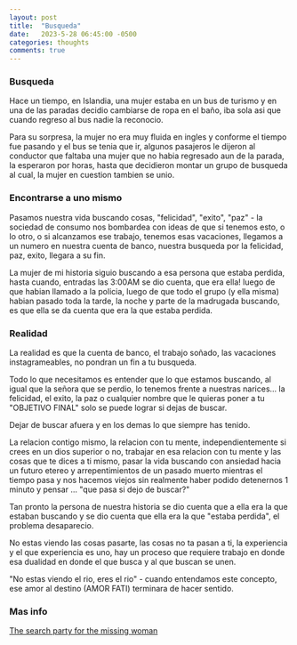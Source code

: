 ```yaml
---
layout: post
title:  "Busqueda"
date:   2023-5-28 06:45:00 -0500
categories: thoughts
comments: true
---
```


### Busqueda
Hace un tiempo, en Islandia, una mujer estaba en un bus de turismo y en una de las paradas decidio cambiarse de ropa en el baño, iba sola asi que cuando regreso al bus nadie la reconocio.

Para su sorpresa, la mujer no era muy fluida en ingles y conforme el tiempo fue pasando y el bus se tenia que ir, algunos pasajeros le dijeron al conductor que faltaba una mujer que no habia regresado aun de la parada, la esperaron por horas, hasta que decidieron montar un grupo de busqueda al cual, la mujer en cuestion tambien se unio.

### Encontrarse a uno mismo

Pasamos nuestra vida buscando cosas, "felicidad", "exito", "paz" - la sociedad de consumo nos bombardea con ideas de que si tenemos esto, o lo otro, o si alcanzamos ese trabajo, tenemos esas vacaciones, llegamos a un numero en nuestra cuenta de banco, nuestra busqueda por la felicidad, paz, exito, llegara a su fin.

La mujer de mi historia siguio buscando a esa persona que estaba perdida, hasta cuando, entradas las 3:00AM se dio cuenta, que era ella! luego de que habian llamado a la policia, luego de que todo el grupo (y ella misma) habian pasado toda la tarde, la noche y parte de la madrugada buscando, es que ella se da cuenta que era la que estaba perdida.

### Realidad

La realidad es que la cuenta de banco, el trabajo soñado, las vacaciones instagrameables, no pondran un fin a tu busqueda.

Todo lo que necesitamos es entender que lo que estamos buscando, al igual que la señora que se perdio, lo tenemos frente a nuestras narices... la felicidad, el exito, la paz o cualquier nombre que le quieras poner a tu "OBJETIVO FINAL" solo se puede lograr si dejas de buscar.

Dejar de buscar afuera y en los demas lo que siempre has tenido.

La relacion contigo mismo, la relacion con tu mente, independientemente si crees en un dios superior o no, trabajar en esa relacion con tu mente y las cosas que te dices a ti mismo, pasar la vida buscando con ansiedad hacia un futuro etereo y arrepentimientos de un pasado muerto mientras el tiempo pasa y nos hacemos viejos sin realmente haber podido detenernos 1 minuto y pensar ... "que pasa si dejo de buscar?"

Tan pronto la persona de nuestra historia se dio cuenta que a ella era la que estaban buscando y se dio cuenta que ella era la que "estaba perdida", el problema desaparecio.

No estas viendo las cosas pasarte, las cosas no ta pasan a ti, la experiencia y el que experiencia es uno, hay un proceso que requiere trabajo en donde esa dualidad en donde el que busca y al que buscan se unen.

"No estas viendo el rio, eres el rio" - cuando entendamos este concepto, ese amor al destino (AMOR FATI) terminara de hacer sentido. 

### Mas info
[The search party for the missing woman](https://www.sloww.co/search-party-sam-harris/)








